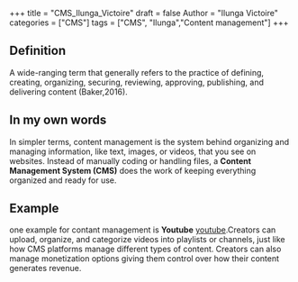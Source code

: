 +++
title = "CMS_Ilunga_Victoire"
draft = false
Author = "Ilunga Victoire"
categories = ["CMS"]
tags = ["CMS", "Ilunga","Content management"]
+++

## Definition

A wide-ranging term that generally refers to the practice of defining, creating, organizing, securing, reviewing, approving, publishing, and delivering content (Baker,2016).

## In my own words 
In simpler terms, content management is the system behind organizing and managing information, like text, images, or videos, that you see on websites. Instead of manually coding or handling files, a **Content Management System (CMS)** does the work of keeping everything organized and ready for use.

## Example 
one example for contant management is **Youtube** [youtube](https://www.youtube.com/).Creators can upload, organize, and categorize videos into playlists or channels, just like how CMS platforms manage different types of content. Creators can also manage monetization options giving them control over how their content generates revenue.
